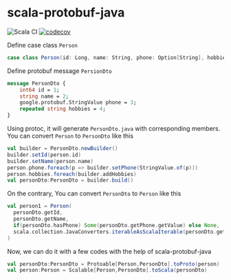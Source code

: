 # scala-protobuf-java

![Scala CI](https://github.com/changvvb/scala-protobuf-java/workflows/Scala%20CI/badge.svg)
[![codecov](https://codecov.io/gh/changvvb/scala-protobuf-java/branch/master/graph/badge.svg)](https://codecov.io/gh/changvvb/scala-protobuf-java)

Define case class `Person`
```scala
case class Person(id: Long, name: String, phone: Option[String], hobbies: Seq[String])
```

Define protobuf message `PersionDto`
```proto
message PersonDto {
    int64 id = 1;
    string name = 2;
    google.protobuf.StringValue phone = 3;
    repeated string hobbies = 4;
}
```
Using protoc, it will generate `PersonDto.java` with corresponding members. You can convert `Person` to `PersonDto` like this
```scala
val builder = PersonDto.newBuilder()
builder.setId(person.id)
builder.setName(person.name)
person.phone.foreach(p => builder.setPhone(StringValue.of(p)))
person.hobbies.foreach(builder.addHobbies)
val personDto:PersonDto = builder.build()
``` 
On the contrary, You can convert `PersonDto` to `Person` like this
```scala
val person1 = Person(
  personDto.getId,
  personDto.getName,
  if(personDto.hasPhone) Some(personDto.getPhone.getValue) else None,
  scala.collection.JavaConverters.iterableAsScalaIterable(personDto.getHobbiesList).toSeq
)
```

Now, we can do it with a few codes with the help of scala-protobuf-java 
```scala
val personDto:PersonDto = Protoable[Person,PersonDto].toProto(person)
val person:Person = Scalable[Person,PersonDto].toScala(personDto)
```
